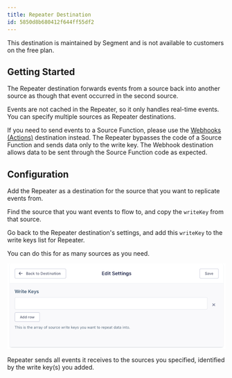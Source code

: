 ```yaml
---
title: Repeater Destination
id: 5850d8b680412f644ff55df2
---
```

This destination is maintained by Segment and is not available to customers on the free plan.

## Getting Started

The Repeater destination forwards events from a source back into another source as though that event occurred in the second source.

Events are not cached in the Repeater, so it only handles real-time events. You can specify multiple sources as Repeater destinations.

If you need to send events to a Source Function, please use the [Webhooks (Actions)](/docs/connections/destinations/catalog/actions-webhook/) destination instead. The Repeater bypasses the code of a Source Function and sends data only to the write key. The Webhook destination allows data to be sent through the Source Function code as expected.

## Configuration

Add the Repeater as a destination for the source that you want to replicate events from.

Find the source that you want events to flow to, and copy the `writeKey` from that source.

Go back to the Repeater destination's settings, and add this `writeKey` to the write keys list for Repeater.

You can do this for as many sources as you need.

![](images/write-key-settings.png)

Repeater sends all events it receives to the sources you specified, identified by the write key(s) you added.
